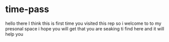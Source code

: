 # time-pass
hello there 
I think this is first time you visited this rep 
so i welcome to to my presonal space 
i hope you will get that you are seaking ti find here and it will help you
